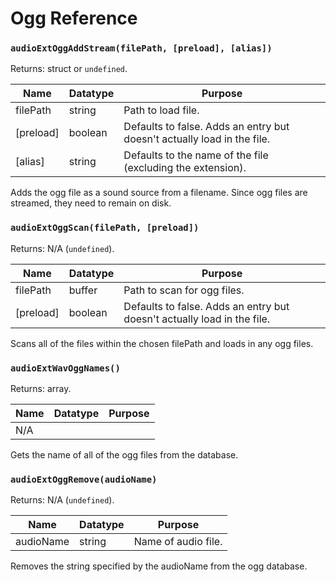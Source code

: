 # Ogg Reference

### `audioExtOggAddStream(filePath, [preload], [alias])`

Returns: struct or `undefined`.

|Name|Datatype|Purpose|
|---|---|---|
|filePath|string|Path to load file.|
|[preload]|boolean|Defaults to false. Adds an entry but doesn't actually load in the file.|
|[alias]|string|Defaults to the name of the file (excluding the extension).|

Adds the ogg file as a sound source from a filename. Since ogg files are streamed, they need to remain on disk.

### `audioExtOggScan(filePath, [preload])`

Returns: N/A (`undefined`).

|Name|Datatype|Purpose|
|---|---|---|
|filePath|buffer|Path to scan for ogg files.|
|[preload]|boolean|Defaults to false. Adds an entry but doesn't actually load in the file.|

Scans all of the files within the chosen filePath and loads in any ogg files.

### `audioExtWavOggNames()`

Returns: array.

|Name|Datatype|Purpose|
|---|---|---|
|N/A|||

Gets the name of all of the ogg files from the database.

### `audioExtOggRemove(audioName)`

Returns: N/A (`undefined`).

|Name|Datatype|Purpose|
|---|---|---|
|audioName|string|Name of audio file.|

Removes the string specified by the audioName from the ogg database.
